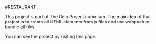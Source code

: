 #RESTAURANT

This project is part of The Odin Project curiculum. The main idea of that project is to create all HTML elements from js files and use webpack to bundle all files.

You can see the project by visiting this page: 